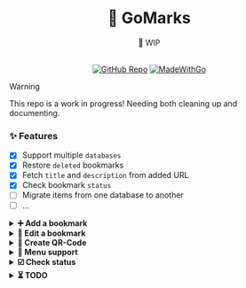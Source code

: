 <div align="center">
    <h1><b>🔖 GoMarks</b></h1>
    <span>🚧 WIP </span>
<br>
<br>

<a href="https://github.com/haaag/gm"><img alt="GitHub Repo" src="https://img.shields.io/badge/GoMarks-blue.svg"></a>
[![MadeWithGo](https://img.shields.io/badge/Made%20with-Go-1f425f.svg)](https://go.dev/)

</div>

> [!WARNING]
> This repo is a work in progress!
> Needing both cleaning up and documenting.

### ✨ Features

- [x] Support multiple `databases`
- [x] Restore `deleted` bookmarks
- [x] Fetch `title` and `description` from added URL
- [x] Check bookmark `status`
- [ ] Migrate items from one database to another
- [ ] ...

<details>
<summary><strong>➕ Add a bookmark</strong></summary>

https://github.com/user-attachments/assets/436b7553-b130-4114-8638-2e8a9b3ea2ce

</details>

<details>
<summary><strong>📝 Edit a bookmark</strong></summary>

https://github.com/user-attachments/assets/059dd578-2257-4db4-b7b1-1267d0375470

</details>

<details>
<summary><strong>🔳 Create QR-Code</strong></summary>

https://github.com/user-attachments/assets/f531fdc9-067b-4747-9f31-4afd5252e3cb

</details>

<details>
<summary><strong>📜 Menu support</strong></summary>

</details>

<details>
<summary><strong>☑️ Check status</strong></summary>

https://github.com/user-attachments/assets/a3fbc64a-87c1-49d6-af48-5c679b1046b1

</details>

<details>
<summary><strong>⏳ TODO</strong></summary>

## TODO

### ❗ Priority

- [ ] Use a ORM
  - [x] Add multiple databases option _(default.db, work.db, client.db)_
- [ ] Add `Sync` to remote repo???

#### XDG

- [x] Store `db` in `XDG_DATA_HOME`

### 📦 Packages

- [x] `terminal` package
- [x] `color` package
- [x] `files` package

### 🟨 Redo

- [ ] Backups
- [ ] Databases

### ⛓️ Import

- [ ] From firefox
- [ ] From ~~chrome~~ chromium

### ♻️ Misc

- [ ] Add a logging library
- [x] Support `NO_COLOR` env var. [no-color](https://no-color.org/)

</details>
